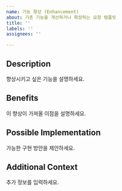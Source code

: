 ```yaml
---
name: 기능 향상 (Enhancement)
about: 기존 기능을 개선하거나 확장하는 요청 템플릿
title: ''
labels: ''
assignees: ''

---
```


## Description
향상시키고 싶은 기능을 설명하세요.

## Benefits
이 향상이 가져올 이점을 설명하세요.

## Possible Implementation
가능한 구현 방안을 제안하세요.

## Additional Context
추가 정보를 입력하세요.
